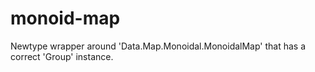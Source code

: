 # monoid-map

Newtype wrapper around 'Data.Map.Monoidal.MonoidalMap' that has a correct 'Group' instance.
